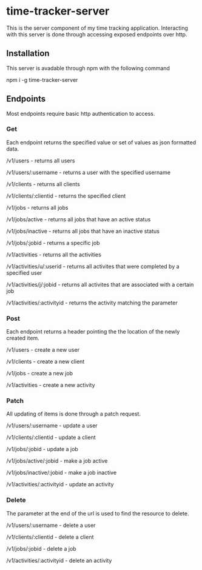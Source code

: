# time-tracker-server
This is the server component of my time tracking application.
Interacting with this server is done through accessing exposed endpoints over http.

## Installation
This server is avadable through npm with the following command 

npm i -g time-tracker-server

## Endpoints
Most endpoints require basic http authentication to access.

### Get
Each endpoint returns the specified value or set of values as json formatted data.

/v1/users - returns all users

/v1/users/:username - returns a user with the specified username

/v1/clients - returns all clients

/v1/clients/:clientid - returns the specified client

/v1/jobs - returns all jobs
 
/v1/jobs/active - returns all jobs that have an active status

/v1/jobs/inactive - returns all jobs that have an inactive status

/v1/jobs/:jobid - returns a specific job

/v1/activities - returns all the activities

/v1/activities/u/:userid - returns all activites that were completed by a specified user

/v1/activities/j/:jobid - returns all activites that are associated with a certain job

/v1/activities/:activityid - returns the activity matching the parameter

### Post
Each endpoint returns a header pointing the the location of the newly created item.

/v1/users - create a new user

/v1/clients - create a new client

/v1/jobs - create a new job

/v1/activities - create a new activity

### Patch
All updating of items is done through a patch request.

/v1/users/:username - update a user

/v1/clients/:clientid - update a client

/v1/jobs/:jobid - update a job

/v1/jobs/active/:jobid - make a job active

/v1/jobs/inactive/:jobid - make a job inactive

/v1/activities/:activityid - update an activity

### Delete
The parameter at the end of the url is used to find the resource to delete.

/v1/users/:username - delete a user

/v1/clients/:clientid - delete a client

/v1/jobs/:jobid - delete a job

/v1/activities/:activityid - delete an activity
